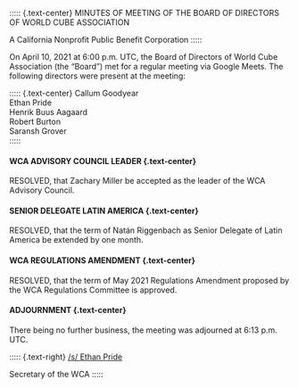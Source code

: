 ::::: {.text-center}
MINUTES OF MEETING OF THE BOARD OF DIRECTORS OF WORLD CUBE ASSOCIATION

A California Nonprofit Public Benefit Corporation
:::::

On April 10, 2021 at 6:00 p.m. UTC, the Board of Directors of World Cube Association (the “Board”) met for a regular meeting via Google Meets. The following directors were present at the meeting:

::::: {.text-center}
Callum Goodyear <br>
Ethan Pride <br>
Henrik Buus Aagaard <br>
Robert Burton <br>
Saransh Grover <br>
:::::


#### **WCA ADVISORY COUNCIL LEADER** {.text-center}

RESOLVED, that Zachary Miller be accepted as the leader of the WCA Advisory Council.

#### **SENIOR DELEGATE LATIN AMERICA** {.text-center}

RESOLVED, that the term of Natán Riggenbach as Senior Delegate of Latin America be extended by one month.

#### **WCA REGULATIONS AMENDMENT** {.text-center}

RESOLVED, that the term of May 2021 Regulations Amendment proposed by the WCA Regulations Committee is approved.

#### **ADJOURNMENT** {.text-center}

There being no further business, the meeting was adjourned at 6:13 p.m. UTC.

::::: {.text-right}
<u>/s/ Ethan Pride</u>

Secretary of the WCA
:::::
